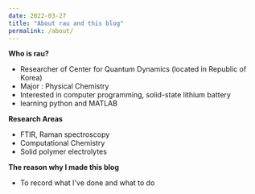 ```yaml
---
date: 2022-03-27
title: "About rau and this blog"
permalink: /about/
---
```


**Who is rau?**   
* Researcher of Center for Quantum Dynamics (located in Republic of Korea)
* Major : Physical Chemistry
* Interested in computer programming, solid-state lithium battery
* learning python and MATLAB


**Research Areas**
* FTIR, Raman spectroscopy
* Computational Chemistry
* Solid polymer electrolytes


**The reason why I made this blog**   
* To record what I've done and what to do